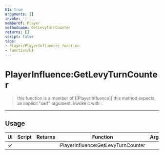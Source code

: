 ```yaml
---
UI: true
arguments: []
invoke: ':'
memberOf: Player
methodname: GetLevyTurnCounter
returns: []
script: false
tags:
- Player/PlayerInfluence/_function
- function/UI
---
```

# PlayerInfluence:GetLevyTurnCounter
> this function is a member of [[PlayerInfluence]]
> this method expects an implicit "self" argument. invoke it with `:`
-----
## Usage
|  UI | Script | Returns | Function | Arguments |
|:---:|:------:|-------:|:--------:|:---------|
|✓| ||PlayerInfluence:GetLevyTurnCounter||
